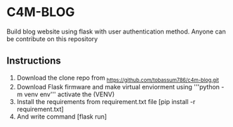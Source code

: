 # C4M-BLOG
Build blog website using flask with user authentication method. Anyone can be contribute on this repository

## Instructions
1. Download the clone repo from <sub> https://github.com/tobassum786/c4m-blog.git</sub>
2. Download Flask firmware and make virtual enviorment using '''python -m venv env''' activate the (VENV) 
3. Install the requirements from requirement.txt file [pip install -r requirement.txt]
4. And write command [flask run]
